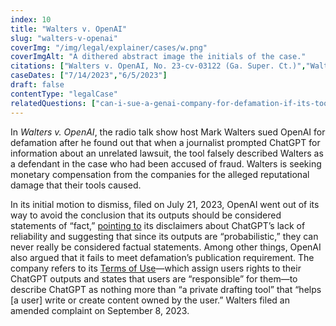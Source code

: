 ```yaml
---
index: 10
title: "Walters v. OpenAI"
slug: "walters-v-openai"
coverImg: "/img/legal/explainer/cases/w.png"
coverImgAlt: "A dithered abstract image the initials of the case."
citations: ["Walters v. OpenAI, No. 23-cv-03122 (Ga. Super. Ct.)","Walters v. OpenAI, No. 23-A-04860-2 (Ga. Super. Ct., Gwinnett Cnty.)"]
caseDates: ["7/14/2023","6/5/2023"]
draft: false 
contentType: "legalCase"
relatedQuestions: ["can-i-sue-a-genai-company-for-defamation-if-its-tool-generates-false-information-about-me"]
---
```

In *Walters v. OpenAI*, the radio talk show host Mark Walters sued OpenAI for defamation after he found out that when a journalist prompted ChatGPT for information about an unrelated lawsuit, the tool falsely described Walters as a defendant in the case who had been accused of fraud.  Walters is seeking monetary compensation from the companies for the alleged reputational damage that their tools caused.

In its initial motion to dismiss, filed on July 21, 2023, OpenAI went out of its way to avoid the conclusion that its outputs should be considered statements of “fact,” [pointing to](https://storage.courtlistener.com/recap/gov.uscourts.gand.318259/gov.uscourts.gand.318259.12.1.pdf) its disclaimers about ChatGPT’s lack of reliability and suggesting that since its outputs are “probabilistic,” they can never really be considered factual statements. Among other things, OpenAI also argued that it fails to meet defamation’s publication requirement. The company refers to its [Terms of Use](https://openai.com/policies/terms-of-use)—which assign users rights to their ChatGPT outputs and states that users are “responsible” for them—to describe ChatGPT as nothing more than “a private drafting tool” that “helps [a user] write or create content owned by the user.” Walters filed an amended complaint on September 8, 2023.


